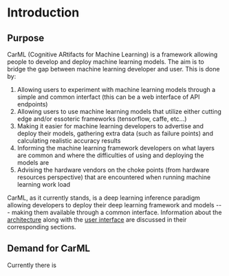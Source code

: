 # Introduction

## Purpose

CarML (Cognitive ARtifacts for Machine Learning) is a framework allowing people to develop and deploy machine learning models.
The aim is to bridge the gap between machine learning developer and user. This is done by:

1. Allowing users to experiment with machine learning models through a simple and common interfact (this can be a web interface of API endpoints)
2. Allowing users to use machine learning models that utilize either cutting edge and/or essoteric frameworks (tensorflow, caffe, etc...)
3. Making it easier for machine learning developers to advertise and deploy their models, gathering extra data (such as failure points) and calculating realistic accuracy results
4. Informing the machine learning framework developers on what layers are common and where the difficulties of using and deploying the models are
5. Advising the hardware vendors on the choke points (from hardware resources perspective) that are encountered when running machine learning work load

CarML, as it currently stands, is a deep learning inference paradigm allowing developers to deploy their deep learning framework and models --- making them available through a common interface. 
Information about the [architecture](architecture.md) along with the [user interface](ui.md) are discussed in their corresponding sections.


## Demand for CarML

Currently there is 
